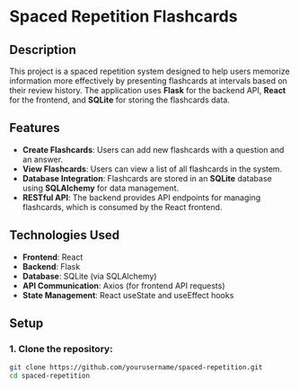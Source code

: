 # Spaced Repetition Flashcards

## Description

This project is a spaced repetition system designed to help users memorize information more effectively by presenting flashcards at intervals based on their review history. The application uses **Flask** for the backend API, **React** for the frontend, and **SQLite** for storing the flashcards data.

## Features

- **Create Flashcards**: Users can add new flashcards with a question and an answer.
- **View Flashcards**: Users can view a list of all flashcards in the system.
- **Database Integration**: Flashcards are stored in an **SQLite** database using **SQLAlchemy** for data management.
- **RESTful API**: The backend provides API endpoints for managing flashcards, which is consumed by the React frontend.

## Technologies Used

- **Frontend**: React
- **Backend**: Flask
- **Database**: SQLite (via SQLAlchemy)
- **API Communication**: Axios (for frontend API requests)
- **State Management**: React useState and useEffect hooks

## Setup

### 1. Clone the repository:

```bash
git clone https://github.com/yourusername/spaced-repetition.git
cd spaced-repetition
